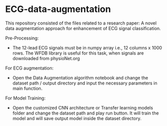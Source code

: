 # ECG-data-augmentation
This repository consisted of the files related to a research paper: A novel data augmentation approach for enhancement of ECG signal classification.

Pre-Processing:

- The 12-lead ECG signals must be in numpy array i.e., 12 columns x 1000 rows. The WFDB library is useful for this task, when signals are downloaded from physioNet.org

For ECG augmentation:

- Open the Data Augmentation algorithm notebook and change the dataset path / output directory and input the necessary parameters in main function.

For Model Training:

- Open the customized CNN architecture or Transfer learning models folder and change the dataset path and play run button. It will train the model and will save output model inside the dataset directory.

